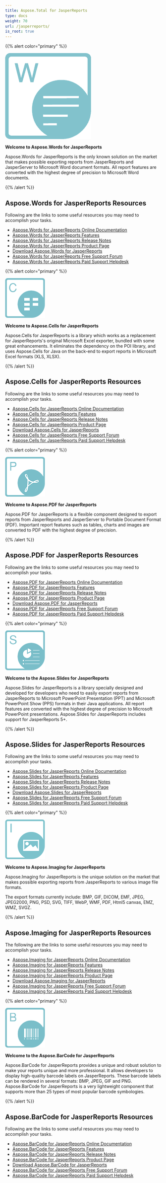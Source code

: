 ```yaml
---
title: Aspose.Total for JasperReports
type: docs
weight: 70
url: /jasperreports/
is_root: true
---
```


{{% alert color="primary" %}} 

**![Aspose.Words for JasperReports](aspose_words-for-jasperreports.png)**

**Welcome to Aspose.Words for JasperReports**

Aspose.Words for JasperReports is the only known solution on the market that makes possible exporting reports from JasperReports and JasperServer to Microsoft Word document formats. All report features are converted with the highest degree of precision to Microsoft Word documents.

{{% /alert %}}

## **Aspose.Words for JasperReports Resources**

Following are the links to some useful resources you may need to accomplish your tasks.

- [Aspose.Words for JasperReports Online Documentation](/words/jasperreports/)
- [Aspose.Words for JasperReports Features](/words/jasperreports/feature-tour/)
- [Aspose.Words for JasperReports Release Notes](/words/jasperreports/release-notes/)
- [Aspose.Words for JasperReports Product Page](https://products.aspose.com/words/jasperreports)
- [Download Aspose.Words for JasperReports](https://downloads.aspose.com/words/jasperreports)
- [Aspose.Words for JasperReports Free Support Forum](https://forum.aspose.com/c/words)
- [Aspose.Words for JasperReports Paid Support Helpdesk](https://helpdesk.aspose.com/)
  
{{% alert color="primary" %}} 

**![Aspose.Cells for JasperReports](aspose-Cells-for-JasperReports.png)**

**Welcome to Aspose.Cells for JasperReports**

Aspose.Cells for JasperReports is a library which works as a replacement for JasperReports's original Microsoft Excel exporter, bundled with some great enhancements. It eliminates the dependency on the POI library, and uses Aspose.Cells for Java on the back-end to export reports in Microsoft Excel formats (XLS, XLSX).

{{% /alert %}}

## **Aspose.Cells for JasperReports Resources**

Following are the links to some useful resources you may need to accomplish your tasks.

- [Aspose.Cells for JasperReports Online Documentation](/cells/jasperreports/)
- [Aspose.Cells for JasperReports Features](/cells/jasperreports/feature-tour/)
- [Aspose.Cells for JasperReports Release Notes](/cells/jasperreports/release-notes/)
- [Aspose.Cells for JasperReports Product Page](https://products.aspose.com/cells/jasperreports)
- [Download Aspose.Cells for JasperReports](https://downloads.aspose.com/cells/jasperreports)
- [Aspose.Cells for JasperReports Free Support Forum](https://forum.aspose.com/c/cells)
- [Aspose.Cells for JasperReports Paid Support Helpdesk](https://helpdesk.aspose.com/)

{{% alert color="primary" %}} 

**![Aspose.PDF for JasperReports](aspose-Pdf-for-JasperReports.png)**

**Welcome to Aspose.PDF for JasperReports**

Aspose.PDF for JasperReports is a flexible component designed to export reports from JasperReports and JasperServer to Portable Document Format (PDF). Important report features such as tables, charts and images are converted to PDF with the highest degree of precision.

{{% /alert %}}

## **Aspose.PDF for JasperReports Resources**

Following are the links to some useful resources you may need to accomplish your tasks.

- [Aspose.PDF for JasperReports Online Documentation](/pdf/jasperreports/)
- [Aspose.PDF for JasperReports Features](/pdf/jasperreports/feature-tour/)
- [Aspose.PDF for JasperReports Release Notes](/pdf/jasperreports/release-notes/)
- [Aspose.PDF for JasperReports Product Page](https://products.aspose.com/pdf/jasperreports)
- [Download Aspose.PDF for JasperReports](https://downloads.aspose.com/pdf/jasperreports)
- [Aspose.PDF for JasperReports Free Support Forum](https://forum.aspose.com/c/pdf)
- [Aspose.PDF for JasperReports Paid Support Helpdesk](https://helpdesk.aspose.com/)

{{% alert color="primary" %}} 

![Aspose.Slides for JasperReports](home_2.png)

**Welcome to the Aspose.Slides for JasperReports**

Aspose.Slides for JasperReports is a library specially designed and developed for developers who need to easily export reports from JasperReports to Microsoft PowerPoint Presentation (PPT) and Microsoft PowerPoint Show (PPS) formats in their Java applications. All report features are converted with the highest degree of precision to Microsoft PowerPoint presentations. Aspose.Slides for JasperReports includes support for JasperReports 5+.

{{% /alert %}} 

## **Aspose.Slides for JasperReports Resources**

Following are the links to some useful resources you may need to accomplish your tasks.

- [Aspose.Slides for JasperReports Online Documentation](/slides/jasperreports/)
- [Aspose.Slides for JasperReports Features](/slides/jasperreports/features/)
- [Aspose.Slides for JasperReports Release Notes](/slides/jasperreports/release-notes/)
- [Aspose.Slides for JasperReports Product Page](https://products.aspose.com/slides/jasperreports)
- [Download Aspose.Slides for JasperReports](https://downloads.aspose.com/slides/jasperreports)
- [Aspose.Slides for JasperReports Free Support Forum](https://forum.aspose.com/c/slides)
- [Aspose.Slides for JasperReports Paid Support Helpdesk](https://helpdesk.aspose.com/)

{{% alert color="primary" %}}

![Aspose.BarCode for JasperReports](aspose_imaging-for-jasperreports-128.png)

**Welcome to Aspose.Imaging for JasperReports**

Aspose.Imaging for JasperReports is the unique solution on the market that makes possible exporting reports from JasperReports to various image file formats.

The export formats currently include: BMP, GIF, DICOM, EMF, JPEG, JPEG2000, PNG, PSD, SVG, TIFF, WebP, WMF, PDF, Html5 canvas, EMZ, WMZ, SVGZ.

{{% /alert %}}

## **Aspose.Imaging for JasperReports Resources**

The following are the links to some useful resources you may need to accomplish your tasks.

- [Aspose.Imaging for JasperReports Online Documentation](/imaging/jasperreports/)
- [Aspose.Imaging for JasperReports Features](/imaging/jasperreports/features-overview/)
- [Aspose.Imaging for JasperReports Release Notes](/imaging/jasperreports/release-notes/)
- [Aspose.Imaging for JasperReports Product Page](https://products.aspose.com/imaging/jasperreports)
- [Download Aspose.Imaging for JasperReports](https://downloads.aspose.com/imaging/jasperreports)
- [Aspose.Imaging for JasperReports Free Support Forum](https://forum.aspose.com/c/imaging)
- [Aspose.Imaging for JasperReports Paid Support Helpdesk](https://helpdesk.aspose.com/)


{{% alert color="primary" %}} 

![Aspose.BarCode for JasperReports](aspose-BarCode-for-JasperReports.png)

**Welcome to the Aspose.BarCode for JasperReports**

Aspose.BarCode for JasperReports provides a unique and robust solution to make your reports unique and more professional. It allows developers to display high-quality barcode labels on JasperReports. These barcode labels can be rendered in several formats: BMP, JPEG, GIF and PNG. Aspose.BarCode for JasperReports is a very lightweight component that supports more than 25 types of most popular barcode symbologies.

{{% /alert %}} 

## **Aspose.BarCode for JasperReports Resources**

Following are the links to some useful resources you may need to accomplish your tasks.

- [Aspose.BarCode for JasperReports Online Documentation](/barcode/jasperreports/)
- [Aspose.BarCode for JasperReports Features](/barcode/jasperreports/features/)
- [Aspose.BarCode for JasperReports Release Notes](/barcode/jasperreports/release-notes/)
- [Aspose.BarCode for JasperReports Product Page](https://products.aspose.com/barcode/jasperreports)
- [Download Aspose.BarCode for JasperReports](https://downloads.aspose.com/barcode/jasperreports)
- [Aspose.BarCode for JasperReports Free Support Forum](https://forum.aspose.com/c/barcode)
- [Aspose.BarCode for JasperReports Paid Support Helpdesk](https://helpdesk.aspose.com/)
